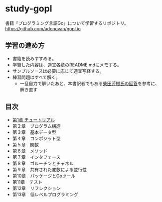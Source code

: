 # study-gopl
書籍「プログラミング言語Go」について学習するリポジトリ。   
https://github.com/adonovan/gopl.io

## 学習の進め方
- 書籍を読みすすめる。
- 学習した内容は、適宜各章のREADME.mdにメモする。
- サンプルソースは必要に応じて適宜写経する。
- 練習問題はすべて解く。
  - 一旦自力で解いたあと、本書訳者でもある[柴田芳樹氏の回答](https://github.com/YoshikiShibata/gpl)を参考に、解き直す

## 目次
- [第1章 チュートリアル](https://github.com/nesheep5/study-gopl/blob/master/ch01/README.md)
- 第２章　プログラム構造
- 第３章　基本データ型
- 第４章　コンポジット型
- 第５章　関数
- 第６章　メソッド
- 第７章　インタフェース
- 第８章　ゴルーチンとチャネル
- 第９章　共有された変数による並行性
- 第10章　パッケージとGoツール
- 第11章　テスト
- 第12章　リフレクション
- 第13章　低レベルプログラミング
